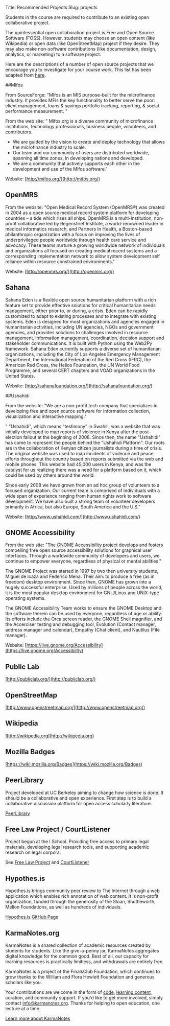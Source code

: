 Title: Recommended Projects
Slug: projects

Students in the course are required to contribute to an existing open collaborative project.

The quintessential open collaboration project is Free and Open Source Software (FOSS).
However, students may choose an open content (like Wikipedia) or open data (like OpenStreetMap) project if they desire.
They may also make non-software contributions (like documentation, design, analytics, or marketing) to a software project.

 Here are the descriptions of a number of open source projects that we encourage you to investigate for your course work.  This list has been adapted from [here](http://foss2serve.org/index.php/HFOSS_Communities).

##Mifos

From SourceForge: "Mifos is an MIS purpose-built for the microfinance industry. It provides MFIs the key functionality to better serve the poor: client management, loans & savings portfolio tracking, reporting, & social performance measurement. "

From the web site: " Mifos.org is a diverse community of microfinance institutions, technology professionals, business people, volunteers, and contributors.

  * We are guided by the vision to create and deploy technology that allows the microfinance industry to scale.
  *  Our team and our community of users are distributed worldwide, spanning all time zones, in developing nations and developed.
  *  We are a community that actively supports each other in the development and use of the Mifos software." 

Website: [http://mifos.org/](http://mifos.org/)

## OpenMRS

From the website: "Open Medical Record System (OpenMRS®) was created in 2004 as a open source medical record system platform for developing countries – a tide which rises all ships. OpenMRS is a multi-institution, non-profit collaborative led by Regenstrief Institute, a world-renowned leader in medical informatics research, and Partners In Health, a Boston-based philanthropic organization with a focus on improving the lives of underprivileged people worldwide through health care service and advocacy. These teams nurture a growing worldwide network of individuals and organizations all focused on creating medical record systems and a corresponding implementation network to allow system development self reliance within resource constrained environments."

Website: [http://openmrs.org/](http://openmrs.org/)

## Sahana

Sahana Eden is a flexible open source humanitarian platform with a rich feature set to provide effective solutions for critical humanitarian needs management, either prior to, or during, a crisis. Eden can be rapidly customized to adapt to existing processes and to integrate with existing systems. Eden is designed for most organizations and agencies engaged in humanitarian activities, including UN agencies, NGOs and government agencies, and provides solutions to challenges involved in resource management, information management, coordination, decision support and stakeholder communications. It is built with Python using the Web2Py framework. Sahana Eden currently supports a diverse set of humanitarian organizations, including the City of Los Angeles Emergency Management Department, the International Federation of the Red Cross (IFRC), the American Red Cross, the Helios Foundation, the UN World Food Programme, and several CERT chapters and VOAD organizations in the United States.

Website: [http://sahanafoundation.org/](http://sahanafoundation.org/)

##Ushahidi

From the website: "We are a non-profit tech company that specializes in developing free and open source software for information collection, visualization and interactive mapping."

" "Ushahidi", which means "testimony" in Swahili, was a website that was initially developed to map reports of violence in Kenya after the post-election fallout at the beginning of 2008. Since then, the name "Ushahidi" has come to represent the people behind the "Ushahidi Platform". Our roots are in the collaboration of Kenyan citizen journalists during a time of crisis. The original website was used to map incidents of violence and peace efforts throughout the country based on reports submitted via the web and mobile phones. This website had 45,000 users in Kenya, and was the catalyst for us realizing there was a need for a platform based on it, which could be used by others around the world.

Since early 2008 we have grown from an ad hoc group of volunteers to a focused organization. Our current team is comprised of individuals with a wide span of experience ranging from human rights work to software development. We have also built a strong team of volunteer developers primarily in Africa, but also Europe, South America and the U.S."

Website: [http://www.ushahidi.com/](http://www.ushahidi.com/)

## GNOME Accessibility

From the web site: "The GNOME Accessibility project develops and fosters compelling free open source accessibility solutions for graphical user interfaces. Through a worldwide community of developers and users, we continue to empower everyone, regardless of physical or mental abilities."

The GNOME Project was started in 1997 by two then university students, Miguel de Icaza and Federico Mena. Their aim: to produce a free (as in freedom) desktop environment. Since then, GNOME has grown into a hugely successful enterprise. Used by millions of people across the world, it is the most popular desktop environment for GNU/Linux and UNIX-type operating systems.

The GNOME Accessibility Team works to ensure the GNOME Desktop and the software therein can be used by everyone, regardless of age or ability. Its efforts include the Orca screen reader, the GNOME Shell magnifier, and the Accerciser testing and debugging tool, Evolution (Contact manager, address manager and calendar), Empathy (Chat client), and Nautilus (File manager).

Website: [https://live.gnome.org/Accessibility](https://live.gnome.org/Accessibility)

## Public Lab

[http://publiclab.org/](http://publiclab.org/)

## OpenStreetMap

[http://www.openstreetmap.org/](http://www.openstreetmap.org/)

## Wikipedia

[http://wikipedia.org](http://wikipedia.org)

## Mozilla Badges

[https://wiki.mozilla.org/Badges](https://wiki.mozilla.org/Badges)

## PeerLibrary

Project developed at UC Berkeley aiming to change how science is done. It should be a collaborative and open experience. First step is to build a collaborative discussion platform for open access scholarly literature.

[PeerLibrary](https://github.com/peerlibrary/peerlibrary)

## Free Law Project / CourtListener

Project begun at the I School. Providing free access to primary legal materials, developing legal research tools, and supporting academic research on legal corpora.

See [Free Law Project](http://freelawproject.org) and [CourtListener](http://courtlistener.com)

## Hypothes.is

Hypothes.is brings community peer review to The Internet through a web application which enables rich annotation of web content. It is non-profit organization, funded through the generosity of the Sloan, Shuttleworth, Mellon Foundations, as well as hundreds of individuals. 

[Hypothes.is](http://hypothes.is/what-is-it/)
[GitHub Page](https://github.com/hypothesis/h)


## KarmaNotes.org

KarmaNotes is a shared collection of academic resources created by students for students. Like the give-a-penny jar, KarmaNotes aggregates digital knowledge for the common good. Best of all, our capacity for learning resources is practically limitless, and withdrawals are entirely free.

KarmaNotes is a project of the FinalsClub Foundation, which continues to grow thanks to the William and Flora Hewlett Foundation and generous scholars like you.

Your contributions are welcome in the form of [code](https://github.com/FinalsClub/karmaworld), [learning content](http://karmanotes.org/university-of-california-berkeley/i290m-open-collaboration-and-peer-production-233), curation, and community support.  If you'd like to get more involved, simply contact <info@karmanotes.org>.  Thanks for helping to open education, one lecture at a time.

[Learn more about KarmaNotes](http://karmanotes.org/about/)
